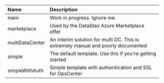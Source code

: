 | Name   | Description |
|:--- |:---|
| main  | Work in progress.  Ignore me. |
| marketplace | Used by the DataStax Azure Marketplace offer |
| multiDataCenter | An interim solution for multi DC.  This is extremely manual and poorly documented |
| simple | The default template.  Use this if you're getting started |
| simpleWithAuth  | Simple template with authentication and SSL for OpsCenter |

